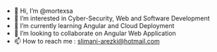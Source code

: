 - 👋 Hi, I’m @mortexsa
- 👀 I’m interested in Cyber-Security, Web and Software Development
- 🌱 I’m currently learning Angular and Cloud Deployment
- 💞️ I’m looking to collaborate on Angular Web Application
- 📫 How to reach me : slimani-arezki@hotmail.com
